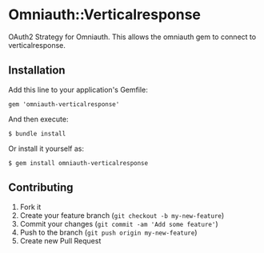 # Omniauth::Verticalresponse

OAuth2 Strategy for Omniauth. This allows the omniauth gem to connect to verticalresponse.

## Installation

Add this line to your application's Gemfile:

    gem 'omniauth-verticalresponse'

And then execute:

    $ bundle install

Or install it yourself as:

    $ gem install omniauth-verticalresponse

## Contributing

1. Fork it
2. Create your feature branch (`git checkout -b my-new-feature`)
3. Commit your changes (`git commit -am 'Add some feature'`)
4. Push to the branch (`git push origin my-new-feature`)
5. Create new Pull Request

